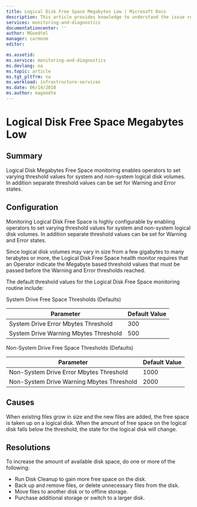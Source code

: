 ```yaml
---
title: Logical Disk Free Space Megabytes Low | Microsoft Docs
description: This article provides knowledge to understand the issue reported, what are the possible causes, and how to resolve the health issue identified by Azure Monitor VM Health.
services: monitoring-and-diagnostics
documentationcenter: ''
author: MGoedtel
manager: carmonm
editor: 

ms.assetid: 
ms.service: monitoring-and-diagnostics
ms.devlang: na
ms.topic: article
ms.tgt_pltfrm: na
ms.workload: infrastructure-services
ms.date: 06/14/2018
ms.author: magoedte
---
```


# Logical Disk Free Space Megabytes Low

## Summary

Logical Disk Megabytes Free Space monitoring enables operators to set varying threshold values for system and non-system logical disk volumes. In addition separate threshold values can be set for Warning and Error states.

## Configuration

Monitoring Logical Disk Free Space is highly configurable by enabling operators to set varying threshold values for system and non-system logical disk volumes. In addition separate threshold values can be set for Warning and Error states.

Since logical disk volumes may vary in size from a few gigabytes to many terabytes or more, the Logical Disk Free Space health monitor requires that an Operator indicate the Megabyte based threshold values that must be passed before the Warning and Error thresholds reached.

The default threshold values for the Logical Disk Free Space monitoring routine include:

System Drive Free Space Thresholds (Defaults)

|Parameter |Default Value | 
|----------|--------------| 
|System Drive Error Mbytes Threshold |300 | 
|System Drive Warning Mbytes Threshold |500 |  

Non-System Drive Free Space Thresholds (Defaults) 

|Parameter |Default Value | 
|----------|--------------| 
|Non-System Drive Error Mbytes Threshold |1000 | 
|Non-System Drive Warning Mbytes Threshold |2000 | 

## Causes

When existing files grow in size and the new files are added, the free space is taken up on a logical disk.  When the amount of free space on the logical disk falls below the threshold, the state for the logical disk will change.

## Resolutions

To increase the amount of available disk space, do one or more of the following:

- Run Disk Cleanup to gain more free space on the disk. 
- Back up and remove files, or delete unnecessary files from the disk. 
- Move files to another disk or to offline storage.
- Purchase additional storage or switch to a larger disk.